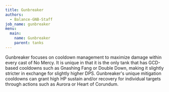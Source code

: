 ```yaml
---
title: Gunbreaker
authors:
  - Balance-GNB-Staff
job_name: gunbreaker
menu:
  main:
    name: Gunbreaker
    parent: tanks
---
```

Gunbreaker focuses on cooldown management to maximize damage within every cast of No Mercy. It is unique in that it is the only tank that has GCD-based cooldowns such as Gnashing Fang or Double Down, making it slightly stricter in exchange for slightly higher DPS. Gunbreaker's unique mitigation cooldowns can grant high HP sustain and/or recovery for individual targets through actions such as Aurora or Heart of Corundum.